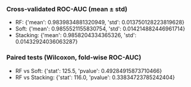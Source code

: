 ### Cross-validated ROC-AUC (mean ± std)
- RF: {'mean': 0.9839834881320949, 'std': 0.013750128223819628}
- Soft: {'mean': 0.9855521155830754, 'std': 0.014214882446961714}
- Stacking: {'mean': 0.9858204334365326, 'std': 0.01432924036063287}

### Paired tests (Wilcoxon, fold-wise ROC-AUC)
- RF vs Soft: {'stat': 125.5, 'pvalue': 0.49284915873710466}
- RF vs Stacking: {'stat': 116.0, 'pvalue': 0.33834723785242404}